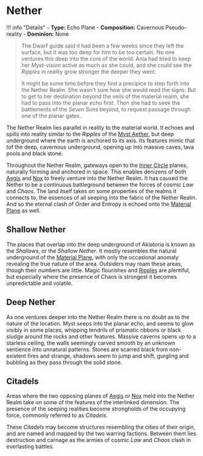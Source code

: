 # Nether 

!!! info "Details"
    - **Type:** Echo Plane
    - **Composition:** Cavernous Pseudo-reality
    - **Dominion:** None

> The Dwarf guide said it had been a few weeks since they left the surface, but it was too deep for him to be too certain. No one ventures this deep into the core of the world. Ania had tried to keep her _Myst-vision_ active as much as she could, and she could see the _Ripples_ in reality grow stronger the deeper they went.
> 
> It might be some time before they find a precipice to step forth into the Nether Realm. She wasn't sure how she would read the signs. But to get to her destination beyond the veils of the material realm, she had to pass into the planar echo first. Then she had to seek the battlements of the _Seven Suns_ beyond, to request passage through one of the planar gates.

The Nether Realm lies parallel in reality to the material world. It echoes and spills into reality similar to the _Ripples_ of the [Myst Aether](../planes/myst.md), but deep underground where the earth is anchored to its axis. Its features mimic that tof the deep, cavernous underground, opening up into massive caves, lava pools and black stone.

Throughout the Nether Realm, gateways open to the [Inner Circle](../planes.md#inner-circle) planes, naturally forming and anchored in space. This enables denizens of both [Aegis](../planes/aegis.md) and [Nox](../planes/nox.md) to freely venture into the Nether Realm. It has caused the Nether to be a continuous battleground between the forces of cosmic _Law_ and _Chaos_. The land itself takes on some properties of the realms it connects to, the essences of all seeping into the fabric of the Nether Realm. And so the eternal clash of Order and Entropy is echoed onto the [Material Plane](../planes/materia.md) as well.

## Shallow Nether
The places that overlap into the deep underground of Aklatoria is known as the _Shallows_, or the _Shallow Nether_. It mostly resembles the natural underground of the [Material Plane](../planes/materia.md), with only the occasional anomaly revealing the true nature of the area. Outsiders may roam these areas, though their numbers are little. Magic flourishes and [Ripples](../planes/myst.md#ripples) are plentiful, but especially where the presence of Chaos is strongest it becomes unpredictable and volatile.

## Deep Nether
As one ventures deeper into the Nether Realm there is no doubt as to the nature of the location. Myst seeps into the planar echo, and seems to glow visibly in some places, whipping tendrils of prismatic ribbons or black sludge around the rocks and other features. Massive caverns opens up to a starless ceiling, the walls seemingly carved smooth by an unknown sentience into unnatural patterns. Stones are scarred black from non-existent fires and strange, shadows seem to jump and shift, gurgling and bubbling as they pass through the solid stone.

## Citadels
Areas where the two opposing planes of [Aegis](../planes/aegis.md) or [Nox](../planes/nox.md) meld into the Nether Realm take on some of the features of the interlinked dimension. The presence of the seeping realities become strongholds of the occupying force, commonly referred to as _Citadels_.

These _Citadels_ may become structures resembling the cities of their origin, and are named and mapped by the two warring factions. Between them lies destruction and carnage as the armies of cosmic _Law_ and _Chaos_ clash in everlasting battles.
